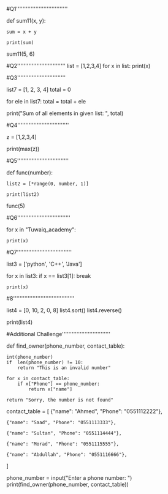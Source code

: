 #Q1''''''''''''''''''''''''''''''''

def sum11(x, y):
    
    sum = x + y
    
    print(sum) 
    
sum11(5, 6)

#Q2''''''''''''''''''''''''''''''
list = [1,2,3,4]
for x in list:
    print(x)

#Q3''''''''''''''''''''''''''''''

list7 = [1, 2, 3, 4]
total = 0

for ele in list7:
	total = total + ele

print("Sum of all elements in given list: ", total)

    
#Q4''''''''''''''''''''''''''''''''
 
z = [1,2,3,4]
    
print(max(z))
      
#Q5''''''''''''''''''''''''''''''''

def func(number):
    
    list2 = [*range(0, number, 1)]
    
    print(list2)

func(5)

#Q6'''''''''''''''''''''''''''''''''

for x in "Tuwaiq_academy":
    
    print(x)
    
 
#Q7''''''''''''''''''''''''''''''''''

list3 = ['python', 'C++', 'Java']

for x in list3:
    if x == list3[1]:
        break
    
    print(x)
    
#8''''''''''''''''''''''''''''''''''''''


list4 = [0, 10, 2, 0, 8]
list4.sort()
list4.reverse()

print(list4)


#Additional Challenge''''''''''''''''''''''''''''''


def find_owner(phone_number, contact_table):
    
    int(phone_number)
    if  len(phone_number) != 10:
        return "This is an invalid number"

    for x in contact_table:
        if x["Phone"] == phone_number:
            return x["name"]

    return "Sorry, the number is not found"


contact_table = [
    {"name": "Ahmed", "Phone": "0551112222"},
    
    {"name": "Saad", "Phone": "0551113333"},
    
    {"name": "Sultan", "Phone": "0551114444"},
    
    {"name": "Morad", "Phone": "0551115555"},
    
    {"name": "Abdullah", "Phone": "0551116666"},
]

phone_number = input("Enter a phone number: ")
print(find_owner(phone_number, contact_table))



    
